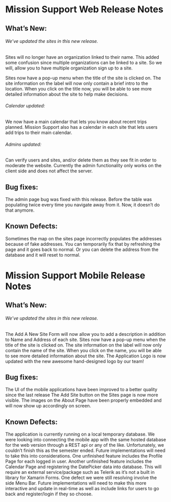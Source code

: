 # Mission Support Web Release Notes 

## What’s New:

###### We’ve updated the sites in this new release.

Sites will no longer have an organization linked to their name. This added some confusion since multiple organizations can be linked to a site. So we will, allow you to have multiple organization sign up to a site. 

Sites now have a pop-up menu when the title of the site is clicked on. The site information on the label will now only contain a brief intro to the location. When you click on the title now, you will be able to see more detailed information about the site to help make decisions.
###### Calendar updated:

We now have a main calendar that lets you know about recent trips planned. Mission Support also has a calendar in each site that lets users add trips to their main calendar.
###### Admins updated:

Can verify users and sites, and/or delete them as they see fit in order to moderate the website. Currently the admin functionality only works on the client side and does not affect the server.

## Bug fixes:

The admin page bug was fixed with this release. Before the table was populating twice every time you navigate away from it. Now, it doesn’t do that anymore. 

## Known Defects:

Sometimes the map on the sites page incorrectly populates the addresses because of fake addresses. You can temporarily fix that by refreshing the page and it goes back to normal. Or you can delete the address from the database and it will reset to normal. 

# Mission Support Mobile Release Notes 

## What’s New:

###### We’ve updated the sites in this new release.

The Add A New Site Form will now allow you to add a description in addition to Name and Address of each site.
Sites now have a pop-up menu when the title of the site is clicked on. The site information on the label will now only contain the name of the site. When you click on the name, you will be able to see more detailed information about the site.
The Application Logo is now updated with the new awesome hand-designed logo by our team!

## Bug fixes:

The UI of the mobile applications have been improved to a better quality since the last release
The Add Site button on the Sites page is now more visible.
The images on the About Page have been properly embedded and will now show up accordingly on screen.

## Known Defects:

The application is currently running on a local temporary database.  We were looking into connecting the mobile app with the same hosted database for the web version through a REST api or any of the like.  Unfortunately, we couldn’t finish this as the semester ended.  Future implementations will need to take this into considerations.
One unfinished feature includes the Profile Page for each logged in user.
Another unfinished feature includes the Calendar Page and registering the DatePicker data into database.  This will require an external service/package such as Telerik as it’s not a built in library for Xamarin Forms.
One defect we were still resolving involve the side Menu Bar.  Future implementations will need to make this more interactive and update in real-time as well as include links for users to go back and register/login if they so choose.
